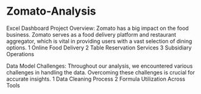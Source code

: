# Zomato-Analysis
Excel Dashboard
Project Overview: 
Zomato has a big impact on the food business. Zomato serves as a food delivery platform and restaurant aggregator, which is vital in providing users with a vast selection of dining options.
 1 Online Food Delivery
 2 Table Reservation Services
 3 Subsidiary Operations

Data Model Challenges:
Throughout our analysis, we encountered various challenges in handling the data. Overcoming these challenges is crucial for accurate insights.
1 Data Cleaning Process
2 Formula Utilization Across Tools

